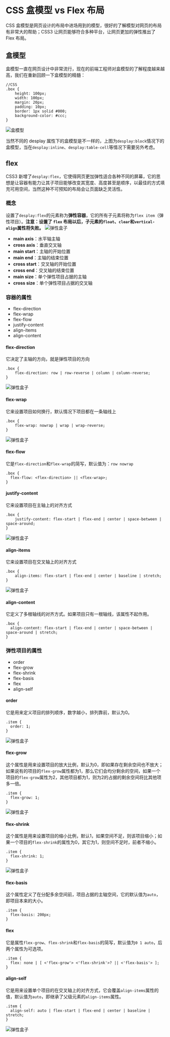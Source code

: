 # CSS 盒模型 vs Flex 布局
CSS 盒模型是网页设计的布局中进场用到的模型，很好的了解模型对网页的布局有非常大的帮助；CSS3 让网页能够符合多种平台，让网页更加的弹性推出了 Flex 布局。

## 盒模型
盒模型一直在网页设计中非常流行，现在的前端工程师对盒模型的了解程度越来越高，我们在重新回顾一下盒模型的精髓：

```
//CSS
.box {
	height: 100px;
	width: 100px;
	margin: 20px;
	padding: 10px;
	border: 1px solid #000;
	background-color: #ccc;
}
```
![盒模型](../resources/images/box-model.jpg)

当然不同的 desplay 属性下的盒模型是不一样的，上图为`desplay:block`情况下的盒模型，当在`desplay:inline`、`desplay:table-cell`等情况下需要另外考虑。

## flex
CSS3 新增了`desplay:flex`，它使得网页更加弹性适合各种不同的屏幕，它的思想是让容器有能力让其子项目能够改变其宽度、高度甚至是顺序，以最佳的方式填充可用空间，当然这种不可预知的布局会让页面缺乏灵活性。

### 概念
设置了`desplay:flex`的元素称为**弹性容器**，它的所有子元素将称为`flex item`（弹性项目）。**注意：设置了 `flex` 布局以后，子元素的`float`、`clear`和`vertical-align`属性将失败。**
![弹性盒子](../resources/images/flex-base.png)
* **main axis**：水平轴主轴
* **cross axis**：垂直交叉轴
* **main start**：主轴的开始位置
* **main end**：主轴的结束位置
* **cross start**：交叉轴的开始位置
* **cross end**：交叉轴的结束位置
* **main size**：单个弹性项目占据的主轴
* **cross size**：单个弹性项目占据的交叉轴

### 容器的属性

* flex-direction
* flex-wrap
* flex-flow
* justify-content
* align-items
* align-content

#### flex-direction
它决定了主轴的方向，就是弹性项目的方向

```
.box {
	flex-direction: row | row-reverse | column | column-reverse;
}
```

![弹性盒子](../resources/images/flex-direction.png)
#### flex-wrap
它来设置项目如何换行，默认情况下项目都在一条轴线上

```
.box {
	flex-wrap: nowrap | wrap | wrap-reverse;
}
```
![弹性盒子](../resources/images/flex-wrap.png)
#### flex-flow
它是`flex-direction`和`flex-wrap`的简写，默认值为：`row nowrap`

```
.box {
  flex-flow: <flex-direction> || <flex-wrap>;
}
```
#### justify-content
它来设置项目在主轴上的对齐方式

```
.box {
	justify-content: flex-start | flex-end | center | space-between | space-around;
}
```
![弹性盒子](../resources/images/justify-content.png)
#### align-items
它来设置项目在交叉轴上的对齐方式

```
.box {
	align-items: flex-start | flex-end | center | baseline | stretch;
}
```
![弹性盒子](../resources/images/align-items.png)
#### align-content
它定义了多根轴线的对齐方式。如果项目只有一根轴线，该属性不起作用。

```
.box {
  align-content: flex-start | flex-end | center | space-between | space-around | stretch;
}
```

### 弹性项目的属性

* order
* flex-grow
* flex-shrink
* flex-basis
* flex
* align-self

#### order
它是用来定义项目的排列顺序，数字越小，排列靠前，默认为0。

```
.item {
  order: 1;
}
```
![弹性盒子](../resources/images/order.png)
#### flex-grow
这个属性是用来设置项目的放大比例，默认为0，即如果存在剩余空间也不放大；如果说有的项目的`flex-grow`属性都为1，那么它们会均分剩余的空间，如果一个项目的`flex-grow`属性为2，其他项目都为1，则为2的占据的剩余空间将比其他项多一倍。

```
.item {
  flex-grow: 1;
}
```
![弹性盒子](../resources/images/flex-grow.png)
#### flex-shrink
这个属性是用来设置项目的缩小比例，默认1，如果空间不足，则该项目缩小；如果一个项目的`flex-shrink`的属性为0，其它为1，则空间不足时，前者不缩小。

```
.item {
  flex-shrink: 1;
}
```
![弹性盒子](../resources/images/flex-shrink.png)
#### flex-basis
这个属性定义了在分配多余空间前，项目占据的主轴空间，它的默认值为`auto`，即项目本来的大小。

```
.item {
  flex-basis: 200px;
}
```

#### flex
它是属性`flex-grow`、`flex-shrink`和`flex-basis`的简写，默认值为`0 1 auto`，后两个属性为可选项。

```
.item {
  flex: none | [ <'flex-grow'> <'flex-shrink'>? || <'flex-basis'> ];
}
```

#### align-self
它是用来设置单个项目的在交叉轴上的对齐方式，它会覆盖`align-items`属性的值，默认值为`auto`，即继承了父级元素的`align-items`属性。

```
.item {
  align-self: auto | flex-start | flex-end | center | baseline | stretch;
}
```
![弹性盒子](../resources/images/align-self.png)












